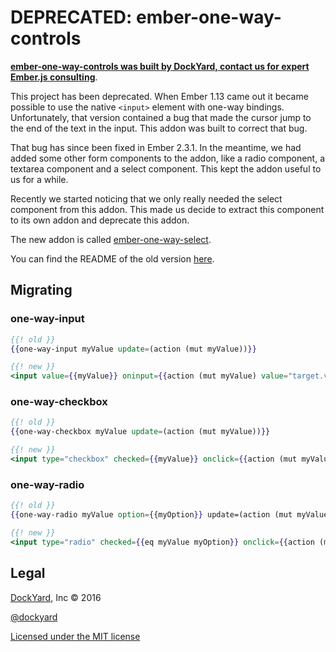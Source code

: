 # DEPRECATED: ember-one-way-controls

**[ember-one-way-controls was built by DockYard, contact us for expert Ember.js consulting](https://dockyard.com/ember-consulting)**.

This project has been deprecated. When Ember 1.13 came out it became possible to
use the native `<input>` element with one-way bindings. Unfortunately, that
version contained a bug that made the cursor jump to the end of the text in the
input. This addon was built to correct that bug.

That bug has since been fixed in Ember 2.3.1. In the meantime, we had added
some other form components to the addon, like a radio component, a textarea
component and a select component. This kept the addon useful to us for a while.

Recently we started noticing that we only really needed the select component
from this addon. This made us decide to extract this component to its own
addon and deprecate this addon.

The new addon is called [ember-one-way-select](https://github.com/DockYard/ember-one-way-select).

You can find the README of the old version [here](https://github.com/DockYard/ember-one-way-controls/blob/1e57a70bba221999a8cf7439c1a34a46a86d67b2/README.md).

## Migrating

### one-way-input

```hbs
{{! old }}
{{one-way-input myValue update=(action (mut myValue))}}

{{! new }}
<input value={{myValue}} oninput={{action (mut myValue) value="target.value"}}>
```

### one-way-checkbox

```hbs
{{! old }}
{{one-way-checkbox myValue update=(action (mut myValue))}}

{{! new }}
<input type="checkbox" checked={{myValue}} onclick={{action (mut myValue) value="target.checked"}}>
```

### one-way-radio

```hbs
{{! old }}
{{one-way-radio myValue option={{myOption}} update=(action (mut myValue))}}

{{! new }}
<input type="radio" checked={{eq myValue myOption}} onclick={{action (mut myValue) myOption}}>
```

## Legal

[DockYard](http://dockyard.com/ember-consulting), Inc &copy; 2016

[@dockyard](http://twitter.com/dockyard)

[Licensed under the MIT license](http://www.opensource.org/licenses/mit-license.php)
